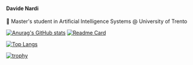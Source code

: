 #### Davide Nardi
 🤖 Master's student in Artificial Intelligence Systems @ University of Trento  
 
[![Anurag's GitHub stats](https://github-readme-stats.vercel.app/api?username=hydran00&theme=buefy)](https://github.com/Hydran00)
[![Readme Card](https://github-readme-stats.vercel.app/api/pin/?username=hydran00&repo=UR5e-Unity-simulator-ROS-connection&theme=buefy)](https://github.com/Hydran00/UR5e-Unity-simulator-ROS-connection)
  
[![Top Langs](https://github-readme-stats.vercel.app/api/top-langs/?username=hydran00&layout=donut&theme=buefy&hide=shaderlab,c++&langs_count=10)](https://github.com/Hydran00)

[![trophy](https://github-profile-trophy.vercel.app/?username=hydran00)](https://github.com/ryo-ma/github-profile-trophy)
